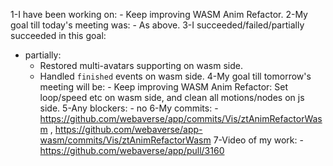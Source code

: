 1-I have been working on: - Keep improving WASM Anim Refactor.
2-My goal till today's meeting was: - As above.
3-I succeeded/failed/partially succeeded in this goal:
  - partially:
    - Restored multi-avatars supporting on wasm side.
    - Handled `finished` events on wasm side.
4-My goal till tomorrow's meeting will be: - Keep improving WASM Anim Refactor: Set loop/speed etc on wasm side, and clean all motions/nodes on js side.
5-Any blockers: - no
6-My commits: - https://github.com/webaverse/app/commits/Vis/ztAnimRefactorWasm , https://github.com/webaverse/app-wasm/commits/Vis/ztAnimRefactorWasm
7-Video of my work: - https://github.com/webaverse/app/pull/3160